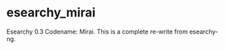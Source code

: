 esearchy_mirai
==============

Esearchy 0.3 Codename: Mirai. This is a complete re-write from esearchy-ng. 